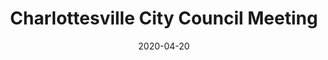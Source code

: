 ---
{
  "title": "Charlottesville City Council Meeting",
  "date": "2020-04-20",
  "tweet_id": "1252364333612326914",
  "meetings": [
    "Charlottesville City Council Meeting"
  ],
  "groups": [
    "Charlottesville City Council"
  ]
}
---